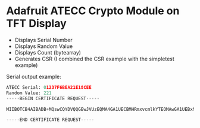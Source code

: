 # Adafruit ATECC Crypto Module on TFT Display
- Displays Serial Number
- Displays Random Value
- Displays Count (bytearray)
- Generates CSR (I combined the CSR example with the simpletest example)

Serial output example:
```py
ATECC Serial: 01237F6BEA21E18CEE
Random Value: 221
-----BEGIN CERTIFICATE REQUEST-----

MIIBOTCB4AIBADB+MQswCQYDVQQGEwJVUzEQMA4GA1UECBMHRmxvcmlkYTEOMAwGA1UEBxMFTWlhbWkxHzAdBgNVBAoTFlRyZWFzdXJlIENvYXN0IERlc2lnbnMxDzANBgNVBAsTBkNyeXB0bzEbMBkGA1UEAxMSMDEyMzdGNkJFQTIxRTE4Q0VFMFkwEwYHKoZIzj0CAQYIKoZIzj0DAQcDQgAEDyNC/////////////////////////////////////////////////////////////////////////////////6AAMAoGCCqGSM49BAMCA0gAMEUCIA8jQv//////////////////////////////////////AiEA//////////////////////////////////////////8=

-----END CERTIFICATE REQUEST-----
```
